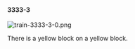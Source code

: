 #### 3333-3
![train-3333-3-0.png](https://github.com/lil-lab/nlvr/raw/master/nlvr/train/images/49/train-3333-3-0.png "train-3333-3-0.png")

There is a yellow block on a yellow block.